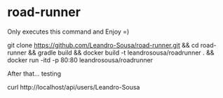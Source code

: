# road-runner

Only executes this command and Enjoy =)

git clone https://github.com/Leandro-Sousa/road-runner.git 
&& cd road-runner 
&& gradle build 
&& docker build -t leandrosousa/roadrunner . 
&& docker run -itd -p 80:80 leandrosousa/roadrunner

After that... testing

curl http://localhost/api/users/Leandro-Sousa
